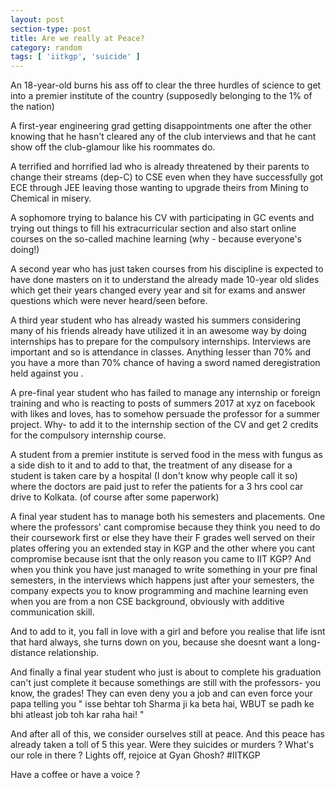 ```yaml
---
layout: post
section-type: post
title: Are we really at Peace?
category: random
tags: [ 'iitkgp', 'suicide' ]
---
```



An 18-year-old burns his ass off to clear the three hurdles of science to get into a premier institute of the country (supposedly belonging to the 1% of the nation)

A first-year engineering grad getting disappointments one after the other knowing that he hasn't cleared any of the club interviews and that he cant show off the club-glamour like his roommates do.

A terrified and horrified lad who is already threatened by their parents to change their streams (dep-C) to CSE even when they have successfully got ECE through JEE leaving those wanting to upgrade theirs from Mining to Chemical in misery.

A sophomore trying to balance his CV with participating in GC events and trying out things to fill his extracurricular section and also start online courses on the so-called machine learning (why - because everyone's doing!)

A second year who has just taken courses from his discipline is expected to have done masters on it to understand the already made 10-year old slides which get their years changed every year and sit for exams and answer questions which were never heard/seen before.

A third year student who has already wasted his summers considering many of his friends already have utilized it in an awesome way by doing internships has to prepare for the compulsory internships. Interviews are important and so is attendance in classes. Anything lesser than 70% and you have a more than 70% chance of having a sword named deregistration held against you .

A pre-final year student who has failed to manage any internship or foreign training and who is reacting to posts of summers 2017 at xyz on facebook with likes and loves, has to somehow persuade the professor for a summer project. Why- to add it to the internship section of the CV and get 2 credits for the compulsory internship course.

A student from a premier institute is served food in the mess with fungus as a side dish to it and to add to that, the treatment of any disease for a student is taken care by a hospital (I don't know why people call it so) where the doctors are paid just to refer the patients for a 3 hrs cool car drive to Kolkata. (of course after some paperwork)

A final year student has to manage both his semesters and placements. One where the professors' cant compromise because they think you need to do their coursework first or else they have their F grades well served on their plates offering you an extended stay in KGP and the other where you cant compromise because isnt that the only reason you came to IIT KGP? And when you think you have just managed to write something in your pre final semesters, in the interviews which happens just after your semesters, the company expects you to know programming and machine learning even when you are from a non CSE background, obviously with additive communication skill.

And to add to it, you fall in love with a girl and before you realise that life isnt that hard always, she turns down on you, because she doesnt want a long-distance relationship.

And finally a final year student who just is about to complete his graduation can't just complete it because somethings are still with the professors- you know, the grades! They can even deny you a job and can even force your papa telling you " isse behtar toh Sharma ji ka beta hai, WBUT se padh ke bhi atleast job toh kar raha hai! "

And after all of this, we consider ourselves still at peace. And this peace has already taken a toll of 5 this year. Were they suicides or murders ? What's our role in there ? Lights off, rejoice at Gyan Ghosh?
#IITKGP

Have a coffee or have a voice ?